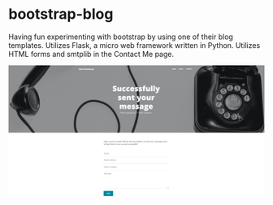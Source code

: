 # bootstrap-blog
Having fun experimenting with bootstrap by using one of their blog templates. 
Utilizes Flask, a micro web framework written in Python. 
Utilizes HTML forms and smtplib in the Contact Me page. 


![Image of Contact Card](https://github.com/dandrea1/bootstrap-blog/blob/main/blog-image.PNG)

